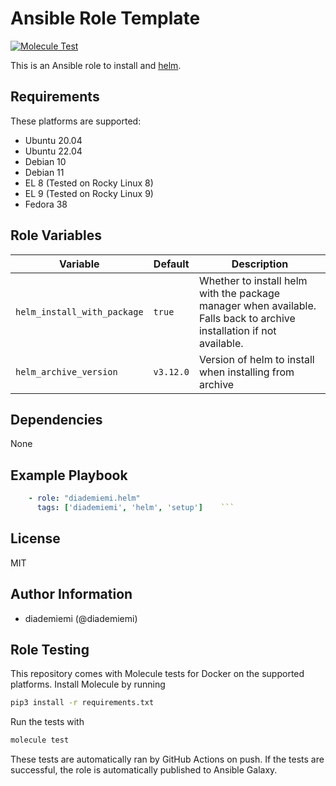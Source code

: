 Ansible Role Template
=========

[![Molecule Test](https://github.com/diademiemi/ansible_role_helm/actions/workflows/molecule.yml/badge.svg)](https://github.com/diademiemi/ansible_role_helm/actions/workflows/molecule.yml)

This is an Ansible role to install and [helm](https://helm.sh).

Requirements
------------
These platforms are supported:
- Ubuntu 20.04  
- Ubuntu 22.04  
- Debian 10  
- Debian 11  
- EL 8 (Tested on Rocky Linux 8)  
- EL 9 (Tested on Rocky Linux 9)  
- Fedora 38  

<!--
- List hardware requirements here  
-->

Role Variables
--------------

Variable | Default | Description
--- | --- | ---
`helm_install_with_package` | `true` | Whether to install helm with the package manager when available. Falls back to archive installation if not available.
`helm_archive_version` | `v3.12.0` | Version of helm to install when installing from archive
<!--
`variable` | `default` | Variable example
`long_variable` | See [defaults/main.yml](./defaults/main.yml) | Variable referring to defaults
`distro_specific_variable` | See [vars/debian.yml](./vars/debian.yml) | Variable referring to distro-specific variables
-->

Dependencies
------------
<!-- List dependencies on other roles or criteria -->
None

Example Playbook
----------------

```yaml
    - role: "diademiemi.helm"
      tags: ['diademiemi', 'helm', 'setup']    ```

```

License
-------

MIT

Author Information
------------------

- diademiemi (@diademiemi)

Role Testing
------------

This repository comes with Molecule tests for Docker on the supported platforms.
Install Molecule by running

```bash
pip3 install -r requirements.txt
```

Run the tests with

```bash
molecule test
```

These tests are automatically ran by GitHub Actions on push. If the tests are successful, the role is automatically published to Ansible Galaxy.
